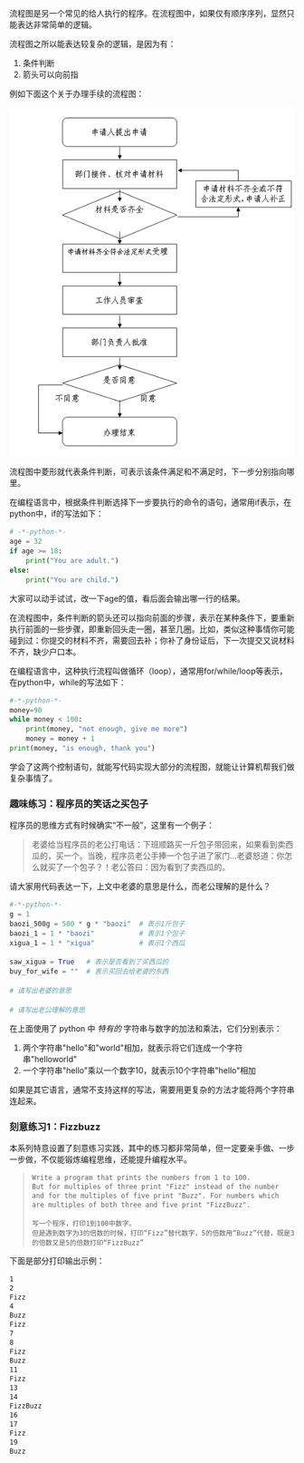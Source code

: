 流程图是另一个常见的给人执行的程序。在流程图中，如果仅有顺序序列，显然只能表达非常简单的逻辑。

流程图之所以能表达较复杂的逻辑，是因为有：

1. 条件判断
2. 箭头可以向前指

例如下面这个关于办理手续的流程图：

![](/assets/flow-chart.png)

流程图中菱形就代表条件判断，可表示该条件满足和不满足时，下一步分别指向哪里。

在编程语言中，根据条件判断选择下一步要执行的命令的语句，通常用if表示，在python中，if的写法如下：

```py
# -*-python-*-
age = 32
if age >= 18:
    print("You are adult.")
else:
    print("You are child.")
```

大家可以动手试试，改一下age的值，看后面会输出哪一行的结果。

在流程图中，条件判断的箭头还可以指向前面的步骤，表示在某种条件下，要重新执行前面的一些步骤，即重新回头走一圈，甚至几圈。比如，类似这种事情你可能碰到过：你提交的材料不齐，需要回去补；你补了身份证后，下一次提交又说材料不齐，缺少户口本。

在编程语言中，这种执行流程叫做循环（loop），通常用for/while/loop等表示，在python中，while的写法如下：

```py
#-*-python-*-
money=90
while money < 100:
    print(money, "not enough, give me more")
    money = money + 1
print(money, "is enough, thank you")
```

学会了这两个控制语句，就能写代码实现大部分的流程图，就能让计算机帮我们做复杂事情了。

### 趣味练习：程序员的笑话之买包子

程序员的思维方式有时候确实“不一般”，这里有一个例子：

> 老婆给当程序员的老公打电话：下班顺路买一斤包子带回来，如果看到卖西瓜的，买一个。当晚，程序员老公手捧一个包子进了家门…老婆怒道：你怎么就买了一个包子？！老公答曰：因为看到了卖西瓜的。

请大家用代码表达一下，上文中老婆的意思是什么，而老公理解的是什么？

```py
#-*-python-*-
g = 1
baozi_500g = 500 * g * "baozi"  # 表示1斤包子
baozi_1 = 1 * "baozi"           # 表示1个包子
xigua_1 = 1 * "xigua"           # 表示1个西瓜

saw_xigua = True   # 表示是否看到了买西瓜的
buy_for_wife = ""  # 表示买回去给老婆的东西

# 请写出老婆的意思

# 请写出老公理解的意思

```

在上面使用了 python 中 *特有的* 字符串与数字的加法和乘法，它们分别表示：

1. 两个字符串"hello"和"world"相加，就表示将它们连成一个字符串"helloworld"
2. 一个字符串"hello"乘以一个数字10，就表示10个字符串"hello"相加

如果是其它语言，通常不支持这样的写法，需要用更复杂的方法才能将两个字符串连起来。

### 刻意练习1：Fizzbuzz
本系列特意设置了刻意练习实践，其中的练习都非常简单，但一定要亲手做、一步一步做，不仅能锻炼编程思维，还能提升编程水平。

> ```
> Write a program that prints the numbers from 1 to 100.
> But for multiples of three print "Fizz" instead of the number and for the multiples of five print "Buzz". For numbers which are multiples of both three and five print "FizzBuzz".
>
> 写一个程序，打印1到100中数字。
> 但是遇到数字为3的倍数的时候，打印“Fizz”替代数字，5的倍数用“Buzz”代替，既是3的倍数又是5的倍数打印“FizzBuzz”
>```

下面是部分打印输出示例：


```
1
2
Fizz
4
Buzz
Fizz
7
8
Fizz
Buzz
11
Fizz
13
14
FizzBuzz
16
17
Fizz
19
Buzz
```



